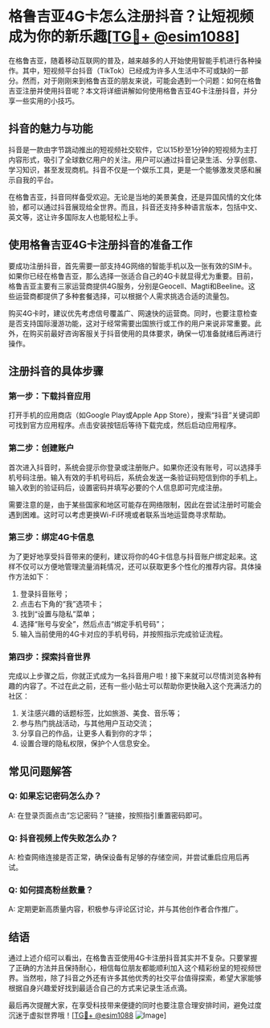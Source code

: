 # 格鲁吉亚4G卡怎么注册抖音？让短视频成为你的新乐趣[[TG💪+ @esim1088](https://t.me/s/esim1088)]

在格鲁吉亚，随着移动互联网的普及，越来越多的人开始使用智能手机进行各种操作。其中，短视频平台抖音（TikTok）已经成为许多人生活中不可或缺的一部分。然而，对于刚刚来到格鲁吉亚的朋友来说，可能会遇到一个问题：如何在格鲁吉亚注册并使用抖音呢？本文将详细讲解如何使用格鲁吉亚4G卡注册抖音，并分享一些实用的小技巧。

## 抖音的魅力与功能

抖音是一款由字节跳动推出的短视频社交软件，它以15秒至1分钟的短视频为主打内容形式，吸引了全球数亿用户的关注。用户可以通过抖音记录生活、分享创意、学习知识，甚至发现商机。抖音不仅是一个娱乐工具，更是一个能够激发灵感和展示自我的平台。

在格鲁吉亚，抖音同样备受欢迎。无论是当地的美景美食，还是异国风情的文化体验，都可以通过抖音展现给全世界。而且，抖音还支持多种语言版本，包括中文、英文等，这让许多国际友人也能轻松上手。

## 使用格鲁吉亚4G卡注册抖音的准备工作

要成功注册抖音，首先需要一部支持4G网络的智能手机以及一张有效的SIM卡。如果你已经在格鲁吉亚，那么选择一张适合自己的4G卡就显得尤为重要。目前，格鲁吉亚主要有三家运营商提供4G服务，分别是Geocell、Magti和Beeline。这些运营商都提供了多种套餐选择，可以根据个人需求挑选合适的流量包。

购买4G卡时，建议优先考虑信号覆盖广、网速快的运营商。同时，也要注意检查是否支持国际漫游功能，这对于经常需要出国旅行或工作的用户来说非常重要。此外，在购买前最好咨询客服关于抖音使用的具体要求，确保一切准备就绪后再进行操作。

## 注册抖音的具体步骤

### 第一步：下载抖音应用

打开手机的应用商店（如Google Play或Apple App Store），搜索“抖音”关键词即可找到官方应用程序。点击安装按钮后等待下载完成，然后启动应用程序。

### 第二步：创建账户

首次进入抖音时，系统会提示你登录或注册账户。如果你还没有账号，可以选择手机号码注册。输入有效的手机号码后，系统会发送一条验证码短信到你的手机上。输入收到的验证码后，设置密码并填写必要的个人信息即可完成注册。

需要注意的是，由于某些国家和地区可能存在网络限制，因此在尝试注册时可能会遇到困难。这时可以考虑更换Wi-Fi环境或者联系当地运营商寻求帮助。

### 第三步：绑定4G卡信息

为了更好地享受抖音带来的便利，建议将你的4G卡信息与抖音账户绑定起来。这样不仅可以方便地管理流量消耗情况，还可以获取更多个性化的推荐内容。具体操作方法如下：

1. 登录抖音账号；
2. 点击右下角的“我”选项卡；
3. 找到“设置与隐私”菜单；
4. 选择“账号与安全”，然后点击“绑定手机号码”；
5. 输入当前使用的4G卡对应的手机号码，并按照指示完成验证流程。

### 第四步：探索抖音世界

完成以上步骤之后，你就正式成为一名抖音用户啦！接下来就可以尽情浏览各种有趣的内容了。不过在此之前，还有一些小贴士可以帮助你更快融入这个充满活力的社区：

1. 关注感兴趣的话题标签，比如旅游、美食、音乐等；
2. 参与热门挑战活动，与其他用户互动交流；
3. 分享自己的作品，让更多人看到你的才华；
4. 设置合理的隐私权限，保护个人信息安全。

## 常见问题解答

### Q: 如果忘记密码怎么办？
A: 在登录页面点击“忘记密码？”链接，按照指引重置密码即可。

### Q: 抖音视频上传失败怎么办？
A: 检查网络连接是否正常，确保设备有足够的存储空间，并尝试重启应用后再试。

### Q: 如何提高粉丝数量？
A: 定期更新高质量内容，积极参与评论区讨论，并与其他创作者合作推广。

## 结语

通过上述介绍可以看出，在格鲁吉亚使用4G卡注册抖音其实并不复杂。只要掌握了正确的方法并且保持耐心，相信每位朋友都能顺利加入这个精彩纷呈的短视频世界。当然啦，除了抖音之外还有许多其他优秀的社交平台值得探索，希望大家能够根据自身兴趣爱好找到最适合自己的方式来记录生活点滴。

最后再次提醒大家，在享受科技带来便捷的同时也要注意合理安排时间，避免过度沉迷于虚拟世界哦！[[TG💪+ @esim1088](https://t.me/s/esim1088) ![Image](https://i.postimg.cc/4NQfJmqS/Snipaste-2025-05-13-00-14-12.png)]